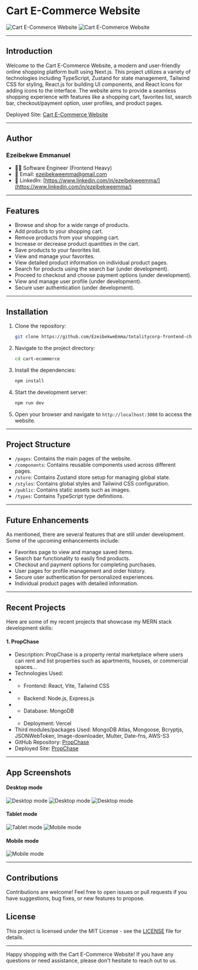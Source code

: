 # Cart E-Commerce Website

![Cart E-Commerce Website](./public/cart-desktop1.png)
![Cart E-Commerce Website](./public/cart-desktop2.png)

---

## Introduction

Welcome to the Cart E-Commerce Website, a modern and user-friendly online shopping platform built using Next.js. This project utilizes a variety of technologies including TypeScript, Zustand for state management, Tailwind CSS for styling, React.js for building UI components, and React Icons for adding icons to the interface. The website aims to provide a seamless shopping experience with features like a shopping cart, favorites list, search bar, checkout/payment option, user profiles, and product pages.

Deployed Site: [Cart E-Commerce Website](https://cart-ecommerce-site.vercel.app/)

---

## Author

### Ezeibekwe Emmanuel

- 👨‍💻 Software Engineer (Frontend Heavy)
- 📧 Email: [ezeibekweemma@gmail.com](mailto:ezeibekweemma@gmail.com)
- 💼 LinkedIn: [https://www.linkedin.com/in/ezeibekweemma/](https://www.linkedin.com/in/ezeibekweemma/)

---

## Features

-   Browse and shop for a wide range of products.
-   Add products to your shopping cart.
-   Remove products from your shopping cart.
-   Increase or decrease product quantities in the cart.
-   Save products to your favorites list.
-   View and manage your favorites.
-   View detailed product information on individual product pages.
-   Search for products using the search bar (under development).
-   Proceed to checkout and choose payment options (under development).
-   View and manage user profile (under development).
-   Secure user authentication (under development).

---

## Installation

1. Clone the repository:

    ```bash
    git clone https://github.com/EzeibekweEmma/totalitycorp-frontend-challenge.git
    ```

2. Navigate to the project directory:

    ```bash
    cd cart-ecommerce
    ```

3. Install the dependencies:

    ```bash
    npm install
    ```

4. Start the development server:

    ```bash
    npm run dev
    ```

5. Open your browser and navigate to `http://localhost:3000` to access the website.

---

## Project Structure

-   `/pages`: Contains the main pages of the website.
-   `/components`: Contains reusable components used across different pages.
-   `/store`: Contains Zustand store setup for managing global state.
-   `/styles`: Contains global styles and Tailwind CSS configuration.
-   `/public`: Contains static assets such as images.
-   `/types`: Contains TypeScript type definitions.

---

## Future Enhancements

As mentioned, there are several features that are still under development. Some of the upcoming enhancements include:

-   Favorites page to view and manage saved items.
-   Search bar functionality to easily find products.
-   Checkout and payment options for completing purchases.
-   User pages for profile management and order history.
-   Secure user authentication for personalized experiences.
-   Individual product pages with detailed information.

---

## Recent Projects

Here are some of my recent projects that showcase my MERN stack development skills:

#### 1. PropChase

-   Description: PropChase is a property rental marketplace where users can rent and list properties such as apartments, houses, or commercial spaces…
-   Technologies Used:
-   -   Frontend: React, Vite, Tailwind CSS
-   -   Backend: Node.js, Express.js
-   -   Database: MongoDB
-   -   Deployment: Vercel
-   Third modules/packages Used: MongoDB Atlas, Mongoose, Bcryptjs, JSONWebToken, Image-downloader, Multer, Date-fns, AWS-S3
-   GitHub Repository: [PropChase](https://github.com/EzeibekweEmma/PropChase)
-   Deployed Site: [PropChase](https://prop-chase.vercel.app/)

---

## App Screenshots

#### Desktop mode

![Desktop mode](./public/cart-desktop1.png)
![Desktop mode](./public/cart-desktop2.png)
![Desktop mode](./public/cart-desktop3.png)

#### Tablet mode

![Tablet mode](./public/cart-tablet1.png)
![Mobile mode](./public/cart-mobile1.png)

#### Mobile mode

![Mobile mode](./public/cart-mobile2.png)

---

## Contributions

Contributions are welcome! Feel free to open issues or pull requests if you have suggestions, bug fixes, or new features to propose.

## License

This project is licensed under the MIT License - see the [LICENSE](LICENSE) file for details.

---

Happy shopping with the Cart E-Commerce Website! If you have any questions or need assistance, please don't hesitate to reach out to us.
